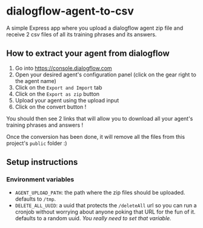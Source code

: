 dialogflow-agent-to-csv
=======================

A simple Express app where you upload a dialogflow agent zip file and receive 2 csv files of all its training phrases and its answers.

## How to extract your agent from dialogflow

1. Go into https://console.dialogflow.com
2. Open your desired agent's configuration panel (click on the gear right to the agent name)
3. Click on the `Export and Import` tab
4. Click on the `Export as zip` button
5. Upload your agent using the upload input
6. Click on the convert button !

You should then see 2 links that will allow you to download all your agent's training phrases and answers !

Once the conversion has been done, it will remove all the files from this project's `public` folder :)

## Setup instructions

### Environment variables

* `AGENT_UPLOAD_PATH`: the path where the zip files should be uploaded. defaults to `/tmp`.
* `DELETE_ALL_UUID`: a uuid that protects the `/deleteAll` url so you can run a cronjob without worrying about anyone poking that URL for the fun of it. defaults to a random uuid. *You really need to set that variable.*